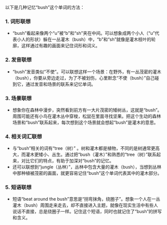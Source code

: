 以下是几种记忆“bush”这个单词的方法：

### 1. 词形联想
 - “bush”看起来像两个“u”被“b”和“sh”夹在中间。可以想象成两个小人（“u”代表小人的形状）躲在一丛灌木（bush）中，“b”和“sh”就像是灌木枝叶的轮廓，这样通过有趣的画面来记住词形和词义。

### 2. 发音联想
 - “bush”发音类似“不使”。可以联想这样一个场景：在野外，有一丛茂密的灌木（bush），你要从旁边走过，为了不被划伤，心里默念“不使（bush）”自己碰到它，通过发音和场景的联系来记忆单词。

### 3. 场景联想
 - 想象你在森林中漫步，突然看到前方有一大片茂密的矮树丛，这就是“bush”。周围可能还有小鸟在灌木丛中穿梭，松鼠在里面寻找坚果。把这个生动的森林场景和“bush”联系起来，每次想到这个场景就会想起“bush”是灌木的意思。

### 4. 相关词汇联想
 - 与“bush”相关的词有“tree（树）” 。树和灌木都是植物，不同的是树通常更高大，而灌木更矮小、丛生。通过把“bush（灌木）”和熟悉的“tree（树）”联系起来，对比它们的特点，有助于加深对“bush”的记忆。
 - 还可以联想到“jungle（丛林）”，丛林中包含大量的灌木（bush），当想到丛林中那种植被茂密的画面，就更容易记住“bush”这个单词代表其中的灌木部分。

### 5. 短语联想
 - 短语“beat around the bush”意思是“拐弯抹角，绕圈子”。想象一个人在一丛灌木（bush）周围走来走去，却不直接进入主题，就像在现实生活中有些人说话不直接，总是绕圈子一样。记住这个短语，同时也就记住了“bush”的拼写和含义。 